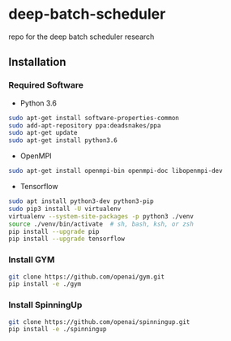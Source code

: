 # deep-batch-scheduler
repo for the deep batch scheduler research

## Installation

### Required Software
* Python 3.6
```bash
sudo apt-get install software-properties-common
sudo add-apt-repository ppa:deadsnakes/ppa
sudo apt-get update
sudo apt-get install python3.6
```
* OpenMPI 
```bash
sudo apt-get install openmpi-bin openmpi-doc libopenmpi-dev
```

* Tensorflow
```bash
sudo apt install python3-dev python3-pip
sudo pip3 install -U virtualenv
virtualenv --system-site-packages -p python3 ./venv
source ./venv/bin/activate  # sh, bash, ksh, or zsh
pip install --upgrade pip
pip install --upgrade tensorflow
```

### Install GYM

```bash
git clone https://github.com/openai/gym.git
pip install -e ./gym
```

### Install SpinningUp
```bash
git clone https://github.com/openai/spinningup.git
pip install -e ./spinningup
```